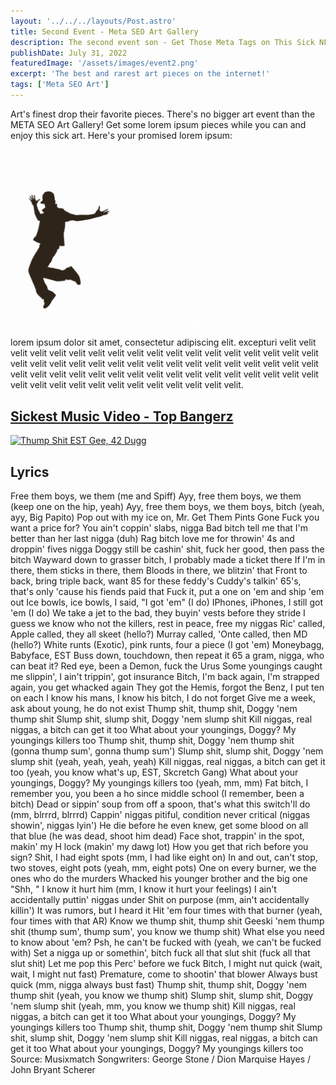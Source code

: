 ```yaml
---
layout: '../../../layouts/Post.astro'
title: Second Event - Meta SEO Art Gallery
description: The second event son - Get Those Meta Tags on This Sick NFT Art
publishDate: July 31, 2022
featuredImage: '/assets/images/event2.png'
excerpt: 'The best and rarest art pieces on the internet!'
tags: ['Meta SEO Art']
---
```


Art's finest drop their favorite pieces. There's no bigger art event than the META SEO Art Gallery! Get some lorem ipsum pieces while you can and enjoy this sick art. Here's your promised lorem ipsum:

![Dancin Vid](../../../../public/assets/images/coolvid.gif)

lorem ipsum dolor sit amet, consectetur adipiscing elit. excepturi  velit velit velit velit velit velit velit velit velit velit velit velit velit velit velit velit velit velit velit velit velit velit velit velit velit velit velit velit velit velit velit velit velit velit velit velit velit velit velit velit velit           velit velit velit velit velit velit velit velit velit velit velit velit velit velit velit velit velit velit velit velit velit.

## [Sickest Music Video - Top Bangerz](https://www.youtube.com/watch?v=w9wCfc0cnKA)

[![Thump Shit EST Gee, 42 Dugg](https://img.youtube.com/vi/w9wCfc0cnKA/0.jpg)](https://www.youtube.com/watch?v=w9wCfc0cnKA)

## Lyrics
Free them boys, we them (me and Spiff)
Ayy, free them boys, we them (keep one on the hip, yeah)
Ayy, free them boys, we them boys, bitch (yeah, ayy, Big Papito)
Pop out with my ice on, Mr. Get Them Pints Gone
Fuck you want a price for? You ain't coppin' slabs, nigga
Bad bitch tell me that I'm better than her last nigga (duh)
Rag bitch love me for throwin' 4s and droppin' fives nigga
Doggy still be cashin' shit, fuck her good, then pass the bitch
Wayward down to grasser bitch, I probably made a ticket there
If I'm in there, them sticks in there, them Bloods in there, we blitzin' that
Front to back, bring triple back, want 85 for these feddy's
Cuddy's talkin' 65's, that's only 'cause his fiends paid that
Fuck it, put a one on 'em and ship 'em out
Ice bowls, ice bowls, I said, "I got 'em" (I do)
IPhones, iPhones, I still got 'em (I do)
We take a jet to the bad, they buyin' vests before they stride
I guess we know who not the killers, rest in peace, free my niggas
Ric' called, Apple called, they all skeet (hello?)
Murray called, 'Onte called, then MD (hello?)
White runts (Exotic), pink runts, four a piece (I got 'em)
Moneybagg, Babyface, EST
Buss down, touchdown, then repeat it
65 a gram, nigga, who can beat it?
Red eye, been a Demon, fuck the Urus
Some youngings caught me slippin', I ain't trippin', got insurance
Bitch, I'm back again, I'm strapped again, you get whacked again
They got the Hemis, forgot the Benz, I put ten on each
I know his mans, I know his bitch, I do not forget
Give me a week, ask about young, he do not exist
Thump shit, thump shit, Doggy 'nem thump shit
Slump shit, slump shit, Doggy 'nem slump shit
Kill niggas, real niggas, a bitch can get it too
What about your youngings, Doggy? My youngings killers too
Thump shit, thump shit, Doggy 'nem thump shit (gonna thump sum', gonna thump sum')
Slump shit, slump shit, Doggy 'nem slump shit (yeah, yeah, yeah, yeah)
Kill niggas, real niggas, a bitch can get it too (yeah, you know what's up, EST, Skcretch Gang)
What about your youngings, Doggy? My youngings killers too (yeah, mm, mm)
Fat bitch, I remember you, you been a ho since middle school (I remember, been a bitch)
Dead or sippin' soup from off a spoon, that's what this switch'll do (mm, blrrrd, blrrrd)
Cappin' niggas pitiful, condition never critical (niggas showin', niggas lyin')
He die before he even knew, get some blood on all that blue (he was dead, shoot him dead)
Face shot, trappin' in the spot, makin' my H lock (makin' my dawg lot)
How you get that rich before you sign? Shit, I had eight spots (mm, I had like eight on)
In and out, can't stop, two stoves, eight pots (yeah, mm, eight pots)
One on every burner, we the ones who do the murders
Whacked his younger brother and the big one
"Shh, " I know it hurt him (mm, I know it hurt your feelings)
I ain't accidentally puttin' niggas under
Shit on purpose (mm, ain't accidentally killin')
It was rumors, but I heard it
Hit 'em four times with that burner (yeah, four times with that AR)
Know we thump shit, thump shit
Geeski 'nem thump shit (thump sum', thump sum', you know we thump shit)
What else you need to know about 'em?
Psh, he can't be fucked with (yeah, we can't be fucked with)
Set a nigga up or somethin', bitch fuck all that slut shit (fuck all that slut shit)
Let me pop this Perc' before we fuck
Bitch, I might nut quick (wait, wait, I might nut fast)
Premature, come to shootin' that blower
Always bust quick (mm, nigga always bust fast)
Thump shit, thump shit, Doggy 'nem thump shit (yeah, you know we thump shit)
Slump shit, slump shit, Doggy 'nem slump shit (yeah, mm, you know we thump shit)
Kill niggas, real niggas, a bitch can get it too
What about your youngings, Doggy? My youngings killers too
Thump shit, thump shit, Doggy 'nem thump shit
Slump shit, slump shit, Doggy 'nem slump shit
Kill niggas, real niggas, a bitch can get it too
What about your youngings, Doggy? My youngings killers too
Source: Musixmatch
Songwriters: George Stone / Dion Marquise Hayes / John Bryant Scherer